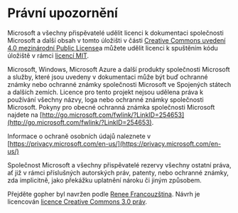 # <a name="legal-notices"></a>Právní upozornění

Microsoft a všechny přispěvatelé udělit licenci k dokumentaci společnosti Microsoft a další obsah v tomto úložišti v části [Creative Commons uvedení 4.0 mezinárodní Public License](https://creativecommons.org/licenses/by/4.0/legalcode)a můžete udělit licenci k spuštěním kódu úložiště v rámci [licencí MIT](https://opensource.org/licenses/MIT).

Microsoft, Windows, Microsoft Azure a další produkty společnosti Microsoft a služby, které jsou uvedeny v dokumentaci může být buď ochranné známky nebo ochranné známky společnosti Microsoft ve Spojených státech a dalších zemích.
Licence pro tento projekt nejsou udělena práva k používání všechny názvy, loga nebo ochranné známky společnosti Microsoft.
Pokyny pro obecné ochranná známka společnosti Microsoft najdete na [http://go.microsoft.com/fwlink/?LinkID=254653](http://go.microsoft.com/fwlink/?LinkID=254653).

Informace o ochraně osobních údajů naleznete v [https://privacy.microsoft.com/en-us/](https://privacy.microsoft.com/en-us/)

Společnost Microsoft a všechny přispěvatelé rezervy všechny ostatní práva, ať již v rámci příslušných autorských práv, patenty, nebo ochranné známky, zda implicitně, jako překážku uplatnění nároku či jiným způsobem.

Přejděte gopher byl navržen podle [Renee Francouzština](http://reneefrench.blogspot.com/).
Návrh je licencován [licence Creative Commons 3.0 práv](https://creativecommons.org/licenses/by/3.0/us/).